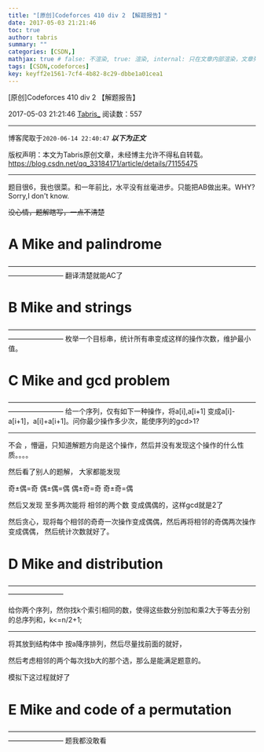 ```yaml
---
title: "[原创]Codeforces 410 div 2 【解题报告】"
date: 2017-05-03 21:21:46
toc: true
author: tabris
summary: ""
categories: [CSDN,]
mathjax: true # false: 不渲染, true: 渲染, internal: 只在文章内部渲染，文章列表中不渲染
tags: [CSDN,codeforces]
key: keyff2e1561-7cf4-4b82-8c29-dbbe1a01cea1
---
```


[原创]Codeforces 410 div 2 【解题报告】

2017-05-03 21:21:46  [Tabris_](https://me.csdn.net/qq_33184171) 阅读数：557

---

博客爬取于`2020-06-14 22:40:47`
***以下为正文***

版权声明：本文为Tabris原创文章，未经博主允许不得私自转载。
https://blog.csdn.net/qq_33184171/article/details/71155475

<!-- more -->

---

题目很6，我也很菜。和一年前比，水平没有丝毫进步。只能把AB做出来。WHY?  Sorry,I don't know.

~~没心情，题解瞎写，一点不清楚~~

# A	Mike and palindrome
————————————————————————————————————————————
翻译清楚就能AC了

# B	Mike and strings
————————————————————————————————————————————
枚举一个目标串，统计所有串变成这样的操作次数，维护最小值。

# C	Mike and gcd problem
————————————————————————————————————————————
给一个序列，仅有如下一种操作，将a[i],a[i+1] 变成a[i]-a[i+1]，a[i]+a[i+1]。问你最少操作多少次，能使序列的gcd>1?

----
不会 ，懵逼，只知道解题方向是这个操作，然后并没有发现这个操作的什么性质。。。。

然后看了别人的题解，
大家都能发现

奇±偶=奇
偶±偶=偶
偶±奇=奇
奇±奇=偶

然后又发现 至多两次能将 相邻的两个数 变成偶偶的，这样gcd就是2了

然后贪心，现将每个相邻的奇奇一次操作变成偶偶，然后再将相邻的奇偶两次操作变成偶偶， 然后统计次数就好了。

# D	Mike and distribution
————————————————————————————————————————————

给你两个序列，然你找k个索引相同的数，使得这些数分别加和乘2大于等去分别的总序列和，k<=n/2+1;

---

将其放到结构体中
按a降序排列，然后尽量找前面的就好，

然后考虑相邻的两个每次找b大的那个选，那么是能满足题意的。

模拟下这过程就好了

# E	Mike and code of a permutation
————————————————————————————————————————————
题我都没敢看
